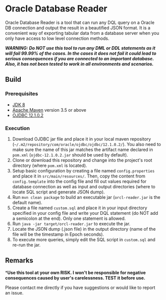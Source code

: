 # Oracle Database Reader

Oracle Database Reader is a tool that can run any DQL query on a Oracle DB connection and output the result in a beautified JSON format. It is a convenient way of exporting tabular data from a database server when you only have access to low level connection methods.

***WARNING: Do NOT use this tool to run any DML or DDL statements as it will fail 99.99% of the cases. In the cases it does not fail it could lead to serious consequences if you are connected to an important database. Also, it has not been tested to work in all environments and scenarios.***

## Build
### Prerequisites
* [JDK 8](https://www.oracle.com/technetwork/java/javase/downloads/jdk8-downloads-2133151.html)
* [Apache Maven](https://maven.apache.org/download.cgi) version 3.5 or above
* [OJDBC 12.1.0.2](https://www.oracle.com/technetwork/database/features/jdbc/default-2280470.html)

### Execution
1. Download OJDBC jar file and place it in your local maven repository (`~/.m2/repository/com/oracle/ojdbc/ojdbc/12.1.0.2/`). You also need to make sure the name of this jar matches the artifact name declared in `pom.xml` (`ojdbc-12.1.0.2.jar` should be used by default).
2. Clone or download this repository and change into the project's root directory (where `pom.xml` is located).
3. Setup basic configuration by creating a file named `config.properties` and place it in `src/main/resources/`. Then, copy the content from `config.template` into the config file and fill out values required for database connection as well as input and output directories (where to locate SQL script and generate JSON dump).
4. Run `mvn clean package` to build an executable jar (`orcl-reader.jar` is the default name).
5. Create a file named `custom.sql` and place it in your input directory specified in your config file and write your DQL statement (do NOT add a semicolon at the end). Only one statement is allowed.
6. Run `java -jar target/orcl-reader.jar` to execute the jar.
7. Locate the JSON dump (.json file) in the output directory (name of the file will be the timestamp in Epoch seconds).
8. To execute more queries, simply edit the SQL script in `custom.sql` and re-run the jar.

## Remarks
***Use this tool at your own RISK. I won't be responsible for negative consequences caused by user's carelessness. TEST it before use.**

Please contact me directly if you have suggestions or would like to report an issue.